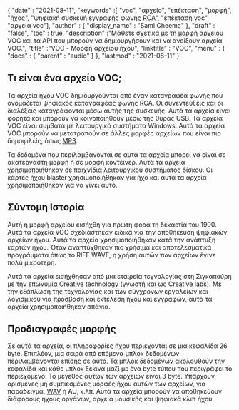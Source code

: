 {
  "date" : "2021-08-11",
  "keywords" :[ "voc", "αρχείο", "επέκταση", "μορφή", "ήχος", "ψηφιακή συσκευή εγγραφής φωνής RCA", "επέκταση voc", "αρχεία voc"],
  "author" : {
    "display_name" : "Sami Cheema"
},
  "draft" : "false",
  "toc" : true,
  "description" :"Μάθετε σχετικά με τη μορφή αρχείου VOC και τα API που μπορούν να δημιουργήσουν και να ανοίξουν αρχεία VOC.",
  "title" :"VOC - Μορφή αρχείου ήχου",
  "linktitle" : "VOC",
  "menu" : {
    "docs" : {
      "parent" : "audio"
}
},
  "lastmod" : "2021-08-11"
}

## Τι είναι ένα αρχείο VOC; ##

Τα αρχεία ήχου VOC δημιουργούνται από έναν καταγραφέα φωνής που ονομάζεται ψηφιακός καταγραφέας φωνής RCA. Οι συνεντεύξεις και οι διαλέξεις καταγράφονται μέσω αυτής της συσκευής. Αυτά τα αρχεία είναι φορητά και μπορούν να κοινοποιηθούν μέσω της θύρας USB. Τα αρχεία VOC είναι συμβατά με λειτουργικά συστήματα Windows. Αυτά τα αρχεία VOC μπορούν να μετατραπούν σε άλλες μορφές αρχείων που είναι πιο δημοφιλείς, όπως [MP3](/el/audio/mp3/).
 

Τα δεδομένα που περιλαμβάνονται σε αυτά τα αρχεία μπορεί να είναι σε ακατέργαστη μορφή ή σε μορφή κοντέινερ. Αυτά τα αρχεία χρησιμοποιήθηκαν σε παιχνίδια λειτουργικού συστήματος δίσκου. Οι κάρτες ήχου blaster χρησιμοποιήθηκαν για ήχο και αυτά τα αρχεία χρησιμοποιήθηκαν για να γίνει αυτό.



## Σύντομη Ιστορία ##

Αυτή η μορφή αρχείου εισήχθη για πρώτη φορά τη δεκαετία του 1990. Αυτά τα αρχεία VOC σχεδιάστηκαν ειδικά για την αποθήκευση ψηφιακών αρχείων ήχου. Αυτά τα αρχεία χρησιμοποιήθηκαν κατά την ανάπτυξη καρτών ήχου. Όταν αναπτύχθηκαν πιο χρήσιμα και αποτελεσματικά προγράμματα όπως το RIFF WAVE, η χρήση αυτών των αρχείων έγινε πολύ μικρότερη.

Αυτά τα αρχεία εισήχθησαν από μια εταιρεία τεχνολογίας στη Σιγκαπούρη με την επωνυμία Creative technology (γνωστή και ως Creative labs). Με την εξάπλωση της τεχνολογίας και των σύγχρονων εργαλείων και λογισμικού για πρόσβαση και εκτέλεση ήχου και εγγραφών, αυτά τα αρχεία χρησιμοποιήθηκαν σπάνια.


## Προδιαγραφές μορφής ##

Σε αυτά τα αρχεία, οι πληροφορίες ήχου περιέχονται σε μια κεφαλίδα 26 byte. Επιπλέον, μια σειρά από επόμενα μπλοκ δεδομένων περιλαμβάνονται επίσης σε αυτό. Τα μπλοκ δεδομένων ακολουθούν την κεφαλίδα και κάθε μπλοκ ξεκινά μαζί με ένα byte τύπου που περιγράφει το περιεχόμενο. Το μέγεθος αυτών των αρχείων είναι 3 byte. Υπάρχουν ορισμένες μη συμπιεσμένες μορφές ήχου αυτών των αρχείων, για παράδειγμα, [WAV](/el/audio/wav/) ή AU, κ.λπ. Αυτά τα αρχεία μπορούν να αποθηκεύουν διάφορους ήχους οργάνων, αρχεία μουσικής και ψηφιακά κλιπ ήχου.



